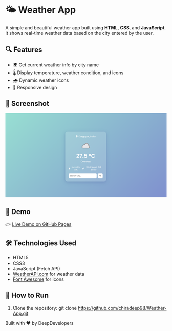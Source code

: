 # 🌤️ Weather App

A simple and beautiful weather app built using **HTML**, **CSS**, and **JavaScript**.  
It shows real-time weather data based on the city entered by the user.

## 🔍 Features

- 🌍 Get current weather info by city name
- 🌡️ Display temperature, weather condition, and icons
- 🌧️ Dynamic weather icons
- 📱 Responsive design

## 📸 Screenshot

![Weather App Screenshot](images/preview.png)

## 🚀 Demo

👉 [Live Demo on GitHub Pages](https://chiradeep98.github.io/Weather-App/)

## 🛠️ Technologies Used

- HTML5
- CSS3
- JavaScript (Fetch API)
- [WeatherAPI.com](https://www.weatherapi.com/) for weather data
- [Font Awesome](https://fontawesome.com/) for icons

## 🧪 How to Run

1. Clone the repository:
   git clone https://github.com/chiradeep98/Weather-App.git



Built with ❤️ by DeepDevelopers